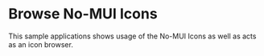 # Browse No-MUI Icons

This sample applications shows usage of the No-MUI Icons as well as acts as an icon browser.
